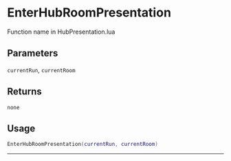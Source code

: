 # EnterHubRoomPresentation
Function name in HubPresentation.lua
## Parameters
`currentRun`, `currentRoom`
## Returns
`none`
## Usage
```lua
EnterHubRoomPresentation(currentRun, currentRoom)
```
---
